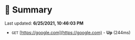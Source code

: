 # 📖 Summary
Last updated: **6/25/2021, 10:46:03 PM**

- `GET` [https://google.com](https://google.com) - **Up** (244ms)
